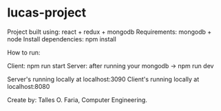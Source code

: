 # lucas-project

Project built using: react + redux + mongodb
Requirements: mongodb + node 
Install dependencies: npm install 

How to run: 

Client: npm run start
Server: after running your mongodb -> npm run dev
  
Server's running locally at localhost:3090
Client's running locally at localhost:8080

Create by: Talles O. Faria, Computer Engineering.
